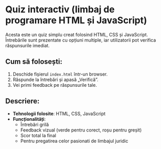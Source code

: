 # Quiz interactiv (limbaj de programare HTML și JavaScript)

Acesta este un quiz simplu creat folosind HTML, CSS și JavaScript.  
Întrebările sunt prezentate cu opțiuni multiple, iar utilizatorii pot verifica răspunsurile imediat.

## Cum să folosești:
1. Deschide fișierul `index.html` într-un browser.
2. Răspunde la întrebări și apasă „Verifică”.
3. Vei primi feedback pe răspunsurile tale.

## Descriere:
- **Tehnologii folosite**: HTML, CSS, JavaScript
- **Funcționalități**:
  - Întrebări grilă
  - Feedback vizual (verde pentru corect, roșu pentru greșit)
  - Scor total la final
  - Pentru pregatirea celor pasionati de limbajul juridic
